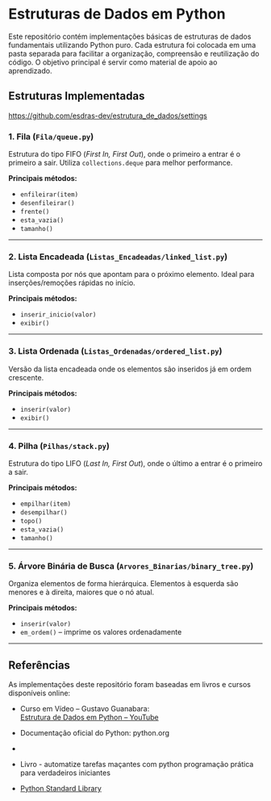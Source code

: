 # Estruturas de Dados em Python

Este repositório contém implementações básicas de estruturas de dados fundamentais utilizando Python puro. Cada estrutura foi colocada em uma pasta separada para facilitar a organização, compreensão e reutilização do código. O objetivo principal é servir como material de apoio ao aprendizado.

## Estruturas Implementadas
https://github.com/esdras-dev/estrutura_de_dados/settings
### 1. Fila (`Fila/queue.py`)
Estrutura do tipo FIFO (*First In, First Out*), onde o primeiro a entrar é o primeiro a sair. Utiliza `collections.deque` para melhor performance.

**Principais métodos:**
- `enfileirar(item)`
- `desenfileirar()`
- `frente()`
- `esta_vazia()`
- `tamanho()`

---

### 2. Lista Encadeada (`Listas_Encadeadas/linked_list.py`)
Lista composta por nós que apontam para o próximo elemento. Ideal para inserções/remoções rápidas no início.

**Principais métodos:**
- `inserir_inicio(valor)`
- `exibir()`

---

### 3. Lista Ordenada (`Listas_Ordenadas/ordered_list.py`)
Versão da lista encadeada onde os elementos são inseridos já em ordem crescente.

**Principais métodos:**
- `inserir(valor)`
- `exibir()`

---

### 4. Pilha (`Pilhas/stack.py`)
Estrutura do tipo LIFO (*Last In, First Out*), onde o último a entrar é o primeiro a sair.

**Principais métodos:**
- `empilhar(item)`
- `desempilhar()`
- `topo()`
- `esta_vazia()`
- `tamanho()`

---

### 5. Árvore Binária de Busca (`Arvores_Binarias/binary_tree.py`)
Organiza elementos de forma hierárquica. Elementos à esquerda são menores e à direita, maiores que o nó atual.

**Principais métodos:**
- `inserir(valor)`
- `em_ordem()` – imprime os valores ordenadamente

---  

## Referências

As implementações deste repositório foram baseadas em livros e cursos disponíveis online:

- Curso em Vídeo – Gustavo Guanabara:  
  [Estrutura de Dados em Python – YouTube](https://www.youtube.com/playlist?list=PLHz_AreHm4dk_nZHmxxf_J0WRAqy5Czye)
  
- Documentação oficial do Python: python.org
- 
- Livro - automatize tarefas maçantes com python programação prática para verdadeiros iniciantes
- 
  [Python Standard Library](https://docs.python.org/3/library/)


